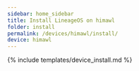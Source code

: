 ```yaml
---
sidebar: home_sidebar
title: Install LineageOS on himawl
folder: install
permalink: /devices/himawl/install/
device: himawl
---
```

{% include templates/device_install.md %}
